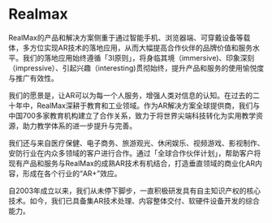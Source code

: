 # Realmax

RealMax的产品和解决方案侧重于通过智能手机、浏览器端、可穿戴设备等载体，多方位实现AR技术的落地应用，从而大幅提高合作伙伴的品牌价值和服务水平。我们的落地应用始终遵循「3I原则」，将身临其境（immersive)、印象深刻（impressive）、引起兴趣（interesting)贯彻始终，提升产品和服务的使用愉悦度与推广有效性。

我们的愿景是，让AR可以为每一个人服务，增强人类对信息的认知。在过去的二十年中，RealMax深耕于教育和工业领域。作为AR解决方案全球提供商，我们与中国700多家教育机构建立了合作关系，致力于将世界尖端科技转化为实用教学资源，助力教学体系的进一步提升与完善。

我们还与来自医疗保健、电子商务、旅游观光、休闲娱乐、视频游戏、影视制作、安防行业在内众多领域的客户进行合作。通过「全球合作伙伴计划」，帮助客户将现有产品和服务与RealMax的成熟AR技术有机结合，打造垂直领域的商业化AR内容，形成在各个行业的“AR+”效应。

自2003年成立以来，我们从未停下脚步，一直积极研发具有自主知识产权的核心技术。如今，我们已具备集AR技术处理、内容整体交付、软硬件设备开发的综合能力。
